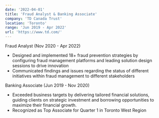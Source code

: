 ```yaml
---
date: '2022-04-01'
title: 'Fraud Analyst & Banking Associate'
company: 'TD Canada Trust'
location: 'Toronto'
range: 'Jun 2019 - Apr 2022'
url: 'https://www.td.com/'
---
```


Fraud Analyst (Nov 2020 - Apr 2022)
- Designed and implemented 18+ fraud prevention strategies by configuring fraud management platforms and leading solution design sessions to drive innovation
- Communicated findings and issues regarding the status of different initiatives within fraud management to different stakeholders


Banking Associate (Jun 2019 - Nov 2020)
- Exceeded business targets by delivering tailored financial solutions, guiding clients on strategic investment and borrowing opportunities to maximize their financial growth.
- Recognized as Top Associate for Quarter 1 in Toronto West Region


